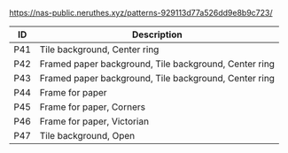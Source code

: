 https://nas-public.neruthes.xyz/patterns-929113d77a526dd9e8b9c723/

| ID  | Description                                               |
| --- | ----------------------------------------------------- |
| P41 | Tile background, Center ring                          |
| P42 | Framed paper background, Tile background, Center ring |
| P43 | Framed paper background, Tile background, Center ring |
| P44 | Frame for paper                                       |
| P45 | Frame for paper, Corners                              |
| P46 | Frame for paper, Victorian                            |
| P47 | Tile background, Open                                 |
